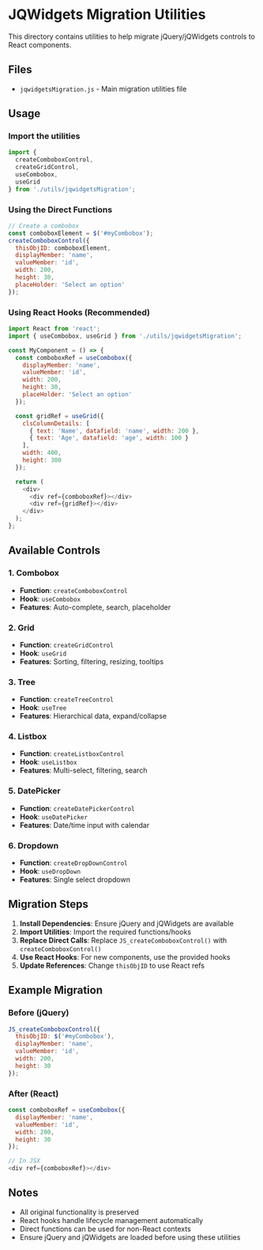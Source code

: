 # JQWidgets Migration Utilities

This directory contains utilities to help migrate jQuery/jQWidgets controls to React components.

## Files

- `jqwidgetsMigration.js` - Main migration utilities file

## Usage

### Import the utilities

```javascript
import { 
  createComboboxControl, 
  createGridControl, 
  useCombobox, 
  useGrid 
} from './utils/jqwidgetsMigration';
```

### Using the Direct Functions

```javascript
// Create a combobox
const comboboxElement = $('#myCombobox');
createComboboxControl({
  thisObjID: comboboxElement,
  displayMember: 'name',
  valueMember: 'id',
  width: 200,
  height: 30,
  placeHolder: 'Select an option'
});
```

### Using React Hooks (Recommended)

```javascript
import React from 'react';
import { useCombobox, useGrid } from './utils/jqwidgetsMigration';

const MyComponent = () => {
  const comboboxRef = useCombobox({
    displayMember: 'name',
    valueMember: 'id',
    width: 200,
    height: 30,
    placeHolder: 'Select an option'
  });

  const gridRef = useGrid({
    clsColumnDetails: [
      { text: 'Name', datafield: 'name', width: 200 },
      { text: 'Age', datafield: 'age', width: 100 }
    ],
    width: 400,
    height: 300
  });

  return (
    <div>
      <div ref={comboboxRef}></div>
      <div ref={gridRef}></div>
    </div>
  );
};
```

## Available Controls

### 1. Combobox
- **Function**: `createComboboxControl`
- **Hook**: `useCombobox`
- **Features**: Auto-complete, search, placeholder

### 2. Grid
- **Function**: `createGridControl`
- **Hook**: `useGrid`
- **Features**: Sorting, filtering, resizing, tooltips

### 3. Tree
- **Function**: `createTreeControl`
- **Hook**: `useTree`
- **Features**: Hierarchical data, expand/collapse

### 4. Listbox
- **Function**: `createListboxControl`
- **Hook**: `useListbox`
- **Features**: Multi-select, filtering, search

### 5. DatePicker
- **Function**: `createDatePickerControl`
- **Hook**: `useDatePicker`
- **Features**: Date/time input with calendar

### 6. Dropdown
- **Function**: `createDropDownControl`
- **Hook**: `useDropDown`
- **Features**: Single select dropdown

## Migration Steps

1. **Install Dependencies**: Ensure jQuery and jQWidgets are available
2. **Import Utilities**: Import the required functions/hooks
3. **Replace Direct Calls**: Replace `JS_createComboboxControl()` with `createComboboxControl()`
4. **Use React Hooks**: For new components, use the provided hooks
5. **Update References**: Change `thisObjID` to use React refs

## Example Migration

### Before (jQuery)
```javascript
JS_createComboboxControl({
  thisObjID: $('#myCombobox'),
  displayMember: 'name',
  valueMember: 'id',
  width: 200,
  height: 30
});
```

### After (React)
```javascript
const comboboxRef = useCombobox({
  displayMember: 'name',
  valueMember: 'id',
  width: 200,
  height: 30
});

// In JSX
<div ref={comboboxRef}></div>
```

## Notes

- All original functionality is preserved
- React hooks handle lifecycle management automatically
- Direct functions can be used for non-React contexts
- Ensure jQuery and jQWidgets are loaded before using these utilities
